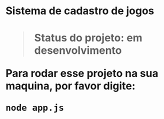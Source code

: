 <h1>Sistema de cadastro de jogos<h1>
  
  > Status do projeto: em desenvolvimento
  
  Para rodar esse projeto na sua maquina, por favor digite:
  
  ```
  node app.js
  ```
